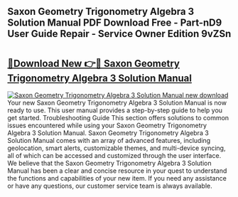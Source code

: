 ## Saxon Geometry Trigonometry Algebra 3 Solution Manual PDF Download Free - Part-nD9 User Guide Repair - Service Owner Edition 9vZSn

# <h2><a href="http://bc69060.oget.top/?id=Saxon+Geometry+Trigonometry+Algebra+3+Solution+Manual">🔗Download New 👉🔴 Saxon Geometry Trigonometry Algebra 3 Solution Manual</a></h2>

[![Saxon Geometry Trigonometry Algebra 3 Solution Manual new download](https://i.imgur.com/5g1atiW.png)](http://bc69060.oget.top/?id=Saxon+Geometry+Trigonometry+Algebra+3+Solution+Manual)
Your new Saxon Geometry Trigonometry Algebra 3 Solution Manual is now ready to use. This user manual provides a step-by-step guide to help you get started. Troubleshooting Guide This section offers solutions to common issues encountered while using your Saxon Geometry Trigonometry Algebra 3 Solution Manual. Saxon Geometry Trigonometry Algebra 3 Solution Manual comes with an array of advanced features, including geolocation, smart alerts, customizable themes, and multi-device syncing, all of which can be accessed and customized through the user interface. We believe that the Saxon Geometry Trigonometry Algebra 3 Solution Manual has been a clear and concise resource in your quest to understand the functions and capabilities of your new item. If you need any assistance or have any questions, our customer service team is always available.
